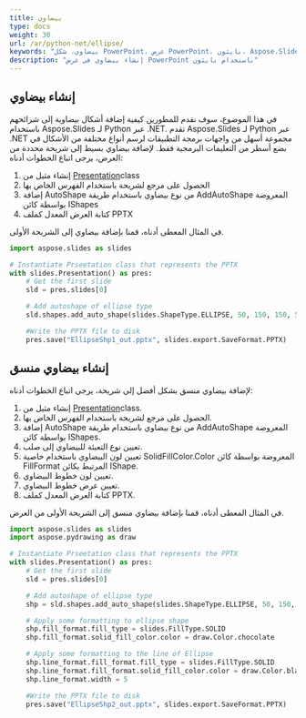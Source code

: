 ```yaml
---
title: بيضاوي
type: docs
weight: 30
url: /ar/python-net/ellipse/
keywords: "بيضاوي، شكل PowerPoint، عرض PowerPoint، بايثون، Aspose.Slides لـ Python عبر .NET"
description: "إنشاء بيضاوي في عرض PowerPoint باستخدام بايثون"
---
```



## **إنشاء بيضاوي**
في هذا الموضوع، سوف نقدم للمطورين كيفية إضافة أشكال بيضاوية إلى شرائحهم باستخدام Aspose.Slides لـ Python عبر .NET. تقدم Aspose.Slides لـ Python عبر .NET مجموعة أسهل من واجهات برمجة التطبيقات لرسم أنواع مختلفة من الأشكال في بضع أسطر من التعليمات البرمجية فقط. لإضافة بيضاوي بسيط إلى شريحة محددة من العرض، يرجى اتباع الخطوات أدناه:

1. إنشاء مثيل من [Presentation](https://reference.aspose.com/slides/python-net/aspose.slides/presentation/)class
1. الحصول على مرجع لشريحة باستخدام الفهرس الخاص بها
1. إضافة AutoShape من نوع بيضاوي باستخدام طريقة AddAutoShape المعروضة بواسطة كائن IShapes
1. كتابة العرض المعدل كملف PPTX

في المثال المعطى أدناه، قمنا بإضافة بيضاوي إلى الشريحة الأولى.

```py
import aspose.slides as slides

# Instantiate Prseetation class that represents the PPTX
with slides.Presentation() as pres:
    # Get the first slide
    sld = pres.slides[0]

    # Add autoshape of ellipse type
    sld.shapes.add_auto_shape(slides.ShapeType.ELLIPSE, 50, 150, 150, 50)

    #Write the PPTX file to disk
    pres.save("EllipseShp1_out.pptx", slides.export.SaveFormat.PPTX)
```



## **إنشاء بيضاوي منسق**
لإضافة بيضاوي منسق بشكل أفضل إلى شريحة، يرجى اتباع الخطوات أدناه:

1. إنشاء مثيل من [Presentation](https://reference.aspose.com/slides/python-net/aspose.slides/presentation/)class.
1. الحصول على مرجع لشريحة باستخدام الفهرس الخاص بها.
1. إضافة AutoShape من نوع بيضاوي باستخدام طريقة AddAutoShape المعروضة بواسطة كائن IShapes.
1. تعيين نوع التعبئة للبيضاوي إلى صلب.
1. تعيين لون البيضاوي باستخدام خاصية SolidFillColor.Color المعروضة بواسطة كائن FillFormat المرتبط بكائن IShape.
1. تعيين لون خطوط البيضاوي.
1. تعيين عرض خطوط البيضاوي.
1. كتابة العرض المعدل كملف PPTX.

في المثال المعطى أدناه، قمنا بإضافة بيضاوي منسق إلى الشريحة الأولى من العرض.

```py
import aspose.slides as slides
import aspose.pydrawing as draw

# Instantiate Prseetation class that represents the PPTX
with slides.Presentation() as pres:
    # Get the first slide
    sld = pres.slides[0]

    # Add autoshape of ellipse type
    shp = sld.shapes.add_auto_shape(slides.ShapeType.ELLIPSE, 50, 150, 150, 50)

    # Apply some formatting to ellipse shape
    shp.fill_format.fill_type = slides.FillType.SOLID
    shp.fill_format.solid_fill_color.color = draw.Color.chocolate

    # Apply some formatting to the line of Ellipse
    shp.line_format.fill_format.fill_type = slides.FillType.SOLID
    shp.line_format.fill_format.solid_fill_color.color = draw.Color.black
    shp.line_format.width = 5

    #Write the PPTX file to disk
    pres.save("EllipseShp2_out.pptx", slides.export.SaveFormat.PPTX)
```